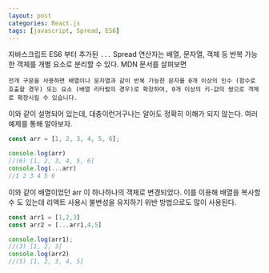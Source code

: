 ```yaml
---
layout: post
categories: React.js
tags: [javascript, Spread, ES6]
---
```

자바스크립트 ES6 부터 추가된 `...` Spread 연산자는 배열, 문자열, 객체 등 반복 가능한 객체를 개별 요소로 분리할 수 있다.
MDN 문서를 살펴보면

```
전개 구문을 사용하면 배열이나 문자열과 같이 반복 가능한 문자를 0개 이상의 인수 (함수로 호출할 경우) 또는 요소 (배열 리터럴의 경우)로 확장하여, 0개 이상의 키-값의 쌍으로 객체로 확장시킬 수 있습니다.
```

 이와 같이 설명되어 있는데, 대충이런거구나는 알아도 정확히 이해가 되지 않는다. 여러 예제를 통해 알아보자.

 ```javascript
const arr = [1, 2, 3, 4, 5, 6];

console.log(arr)
//(6) [1, 2, 3, 4, 5, 6]
console.log(...arr)
//1 2 3 4 5 6
 ```

이와 같이 배열이었던 arr 이 하나하나의 객체로 변경되었다. 이를 이용해 배열을 복사할 수 도 있는데 리액트 사용시 불변성을 유지하기 위반 방법으로도 많이 사용된다.

```javascript
const arr1 = [1,2,3]
const arr2 = [...arr1,4,5]

console.log(arr1);
//(3) [1, 2, 3]
console.log(arr2)
//(5) [1, 2, 3, 4, 5]
```
